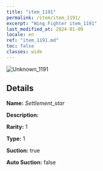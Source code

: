 ```yaml
---
title: "item_1191"
permalink: /item/item_1191/
excerpt: "Wing Fighter item_1191"
last_modified_at: 2024-01-09
locale: en
ref: "item_1191.md"
toc: false
classes: wide
---
```



 ![Unknown_1191](/images/item/Settlement_star_p.png)



## Details

 **Name:** *Settlement_star* 

 **Description:** 

 **Rarity:** 1 

 **Type:** 1 

 **Suction:** true 

 **Auto Suction:** false 


